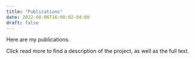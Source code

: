 ```yaml
---
title: "Publications"
date: 2022-08-06T16:00:02-04:00
draft: false
---
```


Here are my publications.

Click read more to find a description of the project, as well as the full text.
